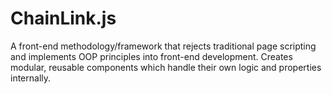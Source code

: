 # ChainLink.js
A front-end methodology/framework that rejects traditional page scripting and implements OOP principles into front-end development. Creates modular, reusable components which handle their own logic and properties internally.
